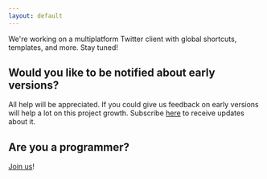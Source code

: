 ```yaml
---
layout: default
---
```


We're working on a multiplatform Twitter client with global shortcuts, templates, and more. Stay tuned!

## Would you like to be notified about early versions?

All help will be appreciated. If you could give us feedback on early versions will help a lot on this project growth.
Subscribe [here](https://goo.gl/forms/Yc9pxClQD5NLkw793) to receive updates about it.

## Are you a programmer?

[Join us](https://github.com/anapaulagomes/pardal/)!
